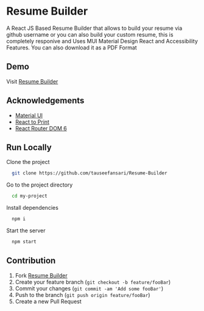 
# Resume Builder

A React JS Based Resume Builder that allows to build your resume via github username or you can also build your custom resume, this is completely responive and Uses MUI Material Design React and Accessibility Features. You can also download it as a PDF Format


## Demo
 Visit [Resume Builder](https://github-custom-resume.netlify.app/)

## Acknowledgements

 - [Material UI](https://mui.com/)
 - [React to Print](https://www.npmjs.com/package/react-to-print)
 - [React Router DOM 6](https://reactrouter.com/docs/en/v6/getting-started/overview)


## Run Locally

Clone the project
```bash
  git clone https://github.com/tauseefansari/Resume-Builder
```

Go to the project directory
```bash
  cd my-project
```

Install dependencies
```bash
  npm i
```

Start the server
```bash
  npm start
```


## Contribution
1. Fork [Resume Builder](https://github.com/tauseefansari/Resume-Builder)
2. Create your feature branch (`git checkout -b feature/fooBar`)
3. Commit your changes (`git commit -am 'Add some fooBar'`)
4. Push to the branch (`git push origin feature/fooBar`)
5. Create a new Pull Request
